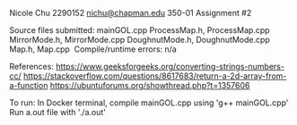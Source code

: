 Nicole Chu
2290152
nichu@chapman.edu
350-01
Assignment #2

Source files submitted: 
mainGOL.cpp
ProcessMap.h, ProcessMap.cpp
MirrorMode.h, MirrorMode.cpp
DoughnutMode.h, DoughnutMode.cpp
Map.h, Map.cpp 
Compile/runtime errors: n/a

References: 
https://www.geeksforgeeks.org/converting-strings-numbers-cc/
https://stackoverflow.com/questions/8617683/return-a-2d-array-from-a-function
https://ubuntuforums.org/showthread.php?t=1357606

To run:
In Docker terminal, compile mainGOL.cpp using 'g++ mainGOL.cpp'
Run a.out file with './a.out'
